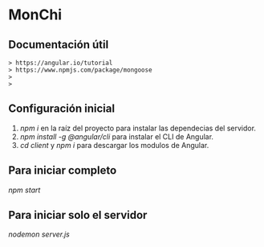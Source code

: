 # MonChi
## Documentación útil
```
> https://angular.io/tutorial
> https://www.npmjs.com/package/mongoose
> 
> 
```
## Configuración inicial
1. *npm i* en la raíz del proyecto para instalar las dependecias del servidor.
2. *npm install -g @angular/cli* para instalar el CLI de Angular.
3. *cd client* y *npm i* para descargar los modulos de Angular.
## Para iniciar completo
*npm start*
## Para iniciar solo el servidor
*nodemon server.js*